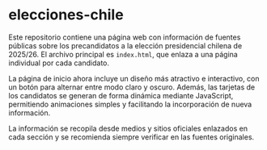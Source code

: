 # elecciones-chile

Este repositorio contiene una página web con información de fuentes públicas sobre los precandidatos a la elección presidencial chilena de 2025/26. El archivo principal es `index.html`, que enlaza a una página individual por cada candidato.

La página de inicio ahora incluye un diseño más atractivo e interactivo, con un botón para alternar entre modo claro y oscuro. Además, las tarjetas de los candidatos se generan de forma dinámica mediante JavaScript, permitiendo animaciones simples y facilitando la incorporación de nueva información.

La información se recopila desde medios y sitios oficiales enlazados en cada sección y se recomienda siempre verificar en las fuentes originales.
